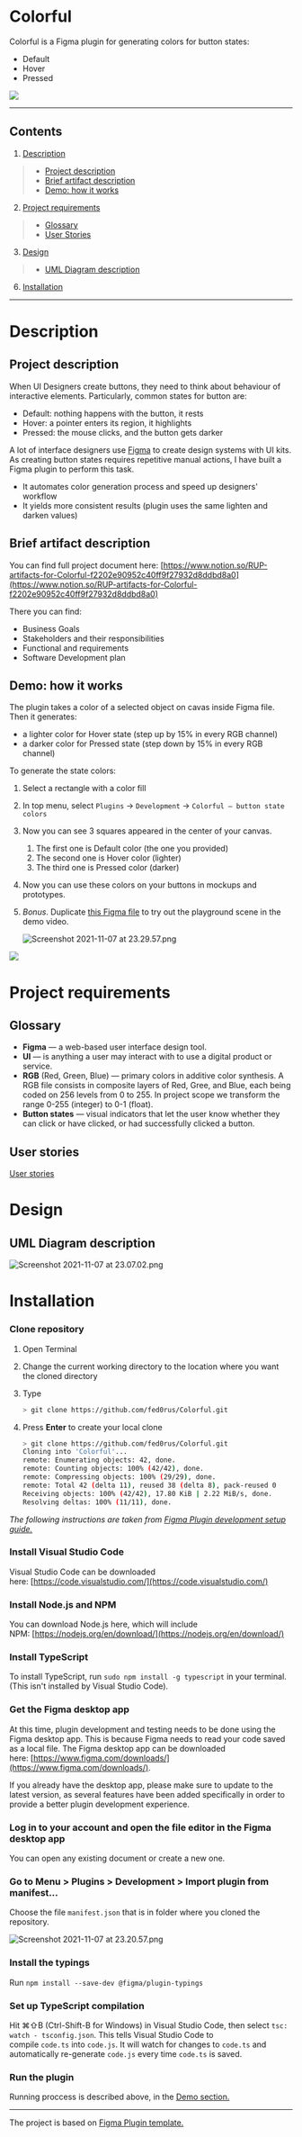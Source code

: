 # Colorful

Colorful is a Figma plugin for generating colors for button states:

- Default
- Hover
- Pressed

![](https://github.com/fed0rus/Colorful/blob/master/README_media/Screen_Recording_2021-11-07_at_22.24.59.gif)

---

## Contents

1. [Description](#description)
> * [Project description](#project-description)
> * [Brief artifact description](#brief-artifact-description)
> * [Demo: how it works](#demo-how-it-works)
2. [Project requirements](#project-requirements)
> * [Glossary](#glossary)
> * [User Stories](#user-stories)
3. [Design](#design)
> * [UML Diagram description](#uml-diagram-description)
6. [Installation](#installation)

---

# Description

## Project description

When UI Designers create buttons, they need to think about behaviour of interactive elements. Particularly, common states for button are:

- Default: nothing happens with the button, it rests
- Hover: a pointer enters its region, it highlights
- Pressed: the mouse clicks, and the button gets darker

A lot of interface designers use [Figma](https://www.figma.com) to create design systems with UI kits. As creating button states requires repetitive manual actions, I have built a Figma plugin to perform this task.

- It automates color generation process and speed up designers' workflow
- It yields more consistent results (plugin uses the same lighten and darken values)

## Brief artifact description

You can find full project document here: [https://www.notion.so/RUP-artifacts-for-Colorful-f2202e90952c40ff9f27932d8ddbd8a0](https://www.notion.so/RUP-artifacts-for-Colorful-f2202e90952c40ff9f27932d8ddbd8a0)

There you can find:

- Business Goals
- Stakeholders and their responsibilities
- Functional and requirements
- Software Development plan

## Demo: how it works

The plugin takes a color of a selected object on cavas inside Figma file. Then it generates:

- a lighter color for Hover state (step up by 15% in every RGB channel)
- a darker color for Pressed state (step down by 15% in every RGB channel)

To generate the state colors:

1. Select a rectangle with a color fill
2. In top menu, select `Plugins` → `Development` → `Colorful — button state colors`
3. Now you can see 3 squares appeared in the center of your canvas. 
    1. The first one is Default color (the one you provided)
    2. The second one is Hover color (lighter)
    3. The third one is Pressed color (darker)
4. Now you can use these colors on your buttons in mockups and prototypes.
5. *Bonus*. Duplicate [this Figma file](https://www.figma.com/file/Z6EYt4NGv4gBgkmnYbn7e5/Colorful-playground?node-id=0%3A1) to try out the playground scene in the demo video.
    
    ![Screenshot 2021-11-07 at 23.29.57.png](README_media/Screenshot_2021-11-07_at_23.29.57.png)
    

![](https://github.com/fed0rus/Colorful/blob/master/README_media/Screen_Recording_2021-11-07_at_22.47.46.gif)

# Project requirements

## Glossary

- **Figma** — a web-based user interface design tool.
- **UI** — is anything a user may interact with to use a digital product or service.
- **RGB** (Red, Green, Blue) — primary colors in additive color synthesis. A RGB file consists in composite layers of Red, Gree, and Blue, each being coded on 256 levels from 0 to 255. In project scope we transform the range 0-255 (integer) to 0-1 (float).
- **Button states** — visual indicators that let the user know whether they can click or have clicked, or had successfully clicked a button.

## User stories

[User stories](https://www.notion.so/130e60a5b1394c0ba11c83721f603387)

# Design

## UML Diagram description

![Screenshot 2021-11-07 at 23.07.02.png](README_media/Screenshot_2021-11-07_at_23.07.02.png)

# Installation

### Clone repository

1. Open Terminal
2. Change the current working directory to the location where you want the cloned directory
3. Type
    
    ```bash
    > git clone https://github.com/fed0rus/Colorful.git
    ```
    
4. Press **Enter** to create your local clone
    
    ```bash
    > git clone https://github.com/fed0rus/Colorful.git
    Cloning into 'Colorful'...
    remote: Enumerating objects: 42, done.
    remote: Counting objects: 100% (42/42), done.
    remote: Compressing objects: 100% (29/29), done.
    remote: Total 42 (delta 11), reused 38 (delta 8), pack-reused 0
    Receiving objects: 100% (42/42), 17.80 KiB | 2.22 MiB/s, done.
    Resolving deltas: 100% (11/11), done.
    ```
    

*The following instructions are taken from [Figma Plugin development setup guide.](https://www.figma.com/plugin-docs/setup/)*

### Install Visual Studio Code

Visual Studio Code can be downloaded here: [https://code.visualstudio.com/](https://code.visualstudio.com/)

### **Install Node.js and NPM**

You can download Node.js here, which will include NPM: [https://nodejs.org/en/download/](https://nodejs.org/en/download/)

### **Install** TypeScript

To install TypeScript, run `sudo npm install -g typescript` in your terminal. (This isn't installed by Visual Studio Code).

### Get the Figma desktop app

At this time, plugin development and testing needs to be done using the Figma desktop app. This is because Figma needs to read your code saved as a local file. The Figma desktop app can be downloaded here: [https://www.figma.com/downloads/](https://www.figma.com/downloads/).

If you already have the desktop app, please make sure to update to the latest version, as several features have been added specifically in order to provide a better plugin development experience.

### **Log in to your account and open the file editor in the Figma desktop app**

You can open any existing document or create a new one.

### **Go to Menu > Plugins > Development > Import plugin from manifest...**

Choose the file `manifest.json` that is in folder where you cloned the repository.

![Screenshot 2021-11-07 at 23.20.57.png](README_media/Screenshot_2021-11-07_at_23.20.57.png)

### **Install the typings**

Run `npm install --save-dev @figma/plugin-typings`

### **Set up TypeScript compilation**

Hit ⌘⇧B (Ctrl-Shift-B for Windows) in Visual Studio Code, then select `tsc: watch - tsconfig.json`. This tells Visual Studio Code to compile `code.ts` into `code.js`. It will watch for changes to `code.ts` and automatically re-generate `code.js` every time `code.ts` is saved.

### **Run the plugin**

Running proccess is described above, in the [Demo section.](#demo-how-it-works)

---

The project is based on [Figma Plugin template.](https://www.figma.com/plugin-docs/setup/)
